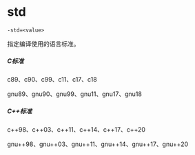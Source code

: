 # std

```
-std=<value>
```

指定编译使用的语言标准。

##### C标准

c89、c90、c99、c11、c17、c18

gnu89、gnu90、gnu99、gnu11、gnu17、gnu18

##### C++标准

c++98、c++03、c++11、c++14、c++17、c++20

gnu++98、gnu++03、gnu++11、gnu++14、gnu++17、gnu++20